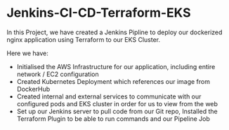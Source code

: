 # Jenkins-CI-CD-Terraform-EKS

In this Project, we have created a Jenkins Pipline to deploy our dockerized nginx application using Terraform to our EKS Cluster. 

Here we have:
 - Initialised the AWS Infrastructure for our application, including entire network / EC2 configuration
 - Created Kubernetes Deployment which references our image from DockerHub
 - Created internal and external services to communicate with our configured pods and EKS cluster in order for us to view from the web
 - Set up our Jenkins server to pull code from our Git repo, Installed the Terraform Plugin to be able to run commands and our Pipeline Job
